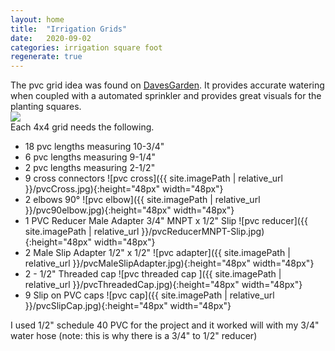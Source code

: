 ```yaml
---
layout: home
title:  "Irrigation Grids"
date:   2020-09-02
categories: irrigation square foot 
regenerate: true
---
```

 
<style style="text/css">

</style>
<script>

</script>
The pvc grid idea was found on [DavesGarden](https://davesgarden.com/community/forums/t/1414441/). It provides accurate watering when coupled with a automated sprinkler and provides great visuals for the planting squares.
<br>
<img src="{{ site.imagePath | relative_url }}/SFWateringGrid.jpg"  />
<br>
Each 4x4 grid needs the following. 
- 18 pvc lengths measuring 10-3/4"
- 6 pvc lengths measuring 9-1/4" 
- 2 pvc lengths measuring 2-1/2" 
- 9 cross connectors ![pvc cross]({{ site.imagePath | relative_url }}/pvcCross.jpg){:height="48px" width="48px"}
- 2 elbows 90&deg; ![pvc elbow]({{ site.imagePath | relative_url }}/pvc90elbow.jpg){:height="48px" width="48px"}
- 1 PVC Reducer Male Adapter 3/4" MNPT x 1/2" Slip ![pvc reducer]({{ site.imagePath | relative_url }}/pvcReducerMNPT-Slip.jpg){:height="48px" width="48px"}
- 2 Male Slip Adapter 1/2" x 1/2" ![pvc adapter]({{ site.imagePath | relative_url }}/pvcMaleSlipAdapter.jpg){:height="48px" width="48px"}
- 2 - 1/2" Threaded cap ![pvc threaded cap ]({{ site.imagePath | relative_url }}/pvcThreadedCap.jpg){:height="48px" width="48px"}
- 9 Slip on PVC caps ![pvc cap]({{ site.imagePath | relative_url }}/pvcSlipCap.jpg){:height="48px" width="48px"}

I used 1/2" schedule 40 PVC for the project and it worked will with my 3/4" water hose (note: this is why there is a 3/4" to 1/2" reducer)
